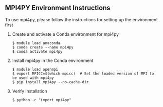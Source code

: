 ## MPI4PY Environment Instructions

To use mpi4py, please follow the instructions for setting up the environment first

1. Create and activate a Conda environment for mpi4py
    ```
    $ module load anaconda
    $ conda create --name mpi4py
    $ conda activate mpi4py
    ```

2. Install mpi4py in the Conda environment
    ```
    $ module load openmpi
    $ export MPICC=$(which mpicc)  # Set the loaded version of MPI to be used with mpi4py
    $ pip install mpi4py --no-cache-dir
    ```
3. Verify Installation
    ```
    $ python -c "import mpi4py"
    ```